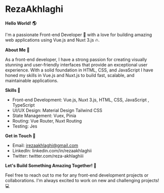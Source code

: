 # RezaAkhlaghi

**Hello World! 🌎**

I'm a passionate Front-end Developer 🤖 with a love for building amazing web applications using Vue.js and Nuxt 3.js 🔥.

**About Me 🤔**

As a front-end developer, I have a strong passion for creating visually stunning and user-friendly interfaces that provide an exceptional user experience. With a solid foundation in HTML, CSS, and JavaScript I have honed my skills in Vue.js and Nuxt.js to build fast, scalable, and maintainable applications.

**Skills 🎯**

* Front-end Development: Vue.js, Nuxt 3.js, HTML, CSS, JavaScript , TypeScript
* UI/UX Design: Material Design Tailwind CSS
* State Management: Vuex, Pinia
* Routing: Vue Router, Nuxt Routing
* Testing: Jes



**Get in Touch 📲**

* Email: irezaakhlaghi@gmail.com
* LinkedIn: linkedin.com/in/rezaakhlaghii
* Twitter: twitter.com/reza-akhlaghiii

**Let's Build Something Amazing Together! 🚀**

Feel free to reach out to me for any front-end development projects or collaborations. I'm always excited to work on new and challenging projects! 💻

